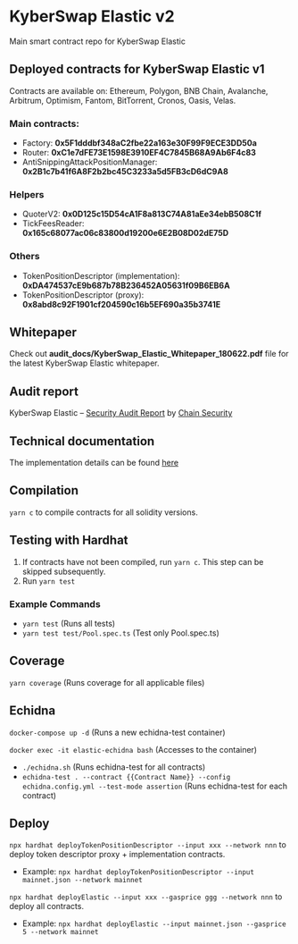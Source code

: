 # KyberSwap Elastic v2

Main smart contract repo for KyberSwap Elastic


## Deployed contracts for KyberSwap Elastic v1

Contracts are available on: Ethereum, Polygon, BNB Chain, Avalanche, Arbitrum, Optimism, Fantom, BitTorrent, Cronos, Oasis, Velas.

### Main contracts:
- Factory: **0x5F1dddbf348aC2fbe22a163e30F99F9ECE3DD50a**
- Router: **0xC1e7dFE73E1598E3910EF4C7845B68A9Ab6F4c83**
- AntiSnippingAttackPositionManager: **0x2B1c7b41f6A8F2b2bc45C3233a5d5FB3cD6dC9A8**


### Helpers
- QuoterV2: **0x0D125c15D54cA1F8a813C74A81aEe34ebB508C1f**
- TickFeesReader: **0x165c68077ac06c83800d19200e6E2B08D02dE75D**


### Others
- TokenPositionDescriptor (implementation): **0xDA474537cE9b687b78B236452A05631f09B6EB6A**
- TokenPositionDescriptor (proxy): **0x8abd8c92F1901cf204590c16b5EF690a35b3741E**

## Whitepaper

Check out **audit_docs/KyberSwap_Elastic_Whitepaper_180622.pdf** file for the latest KyberSwap Elastic whitepaper.

## Audit report

KyberSwap Elastic – [Security Audit Report](https://chainsecurity.com/security-audit/kyberswap-elastic/) by [Chain Security](https://chainsecurity.com/)

## Technical documentation

The implementation details can be found [here](https://hackmd.io/sgADNlGNS8eSGU_8mZYqDQ?view)

## Compilation
`yarn c` to compile contracts for all solidity versions.

## Testing with Hardhat
1. If contracts have not been compiled, run `yarn c`. This step can be skipped subsequently.
2. Run `yarn test`

### Example Commands
- `yarn test` (Runs all tests)
- `yarn test test/Pool.spec.ts` (Test only Pool.spec.ts)


## Coverage
`yarn coverage` (Runs coverage for all applicable files)

## Echidna
`docker-compose up -d` (Runs a new echidna-test container)

`docker exec -it elastic-echidna bash` (Accesses to the container)

- `./echidna.sh` (Runs echidna-test for all contracts)
- `echidna-test . --contract {{Contract Name}} --config echidna.config.yml --test-mode assertion` (Runs echidna-test for each contract)

## Deploy
`npx hardhat deployTokenPositionDescriptor --input xxx --network nnn` to deploy token descriptor proxy + implementation contracts.
- Example: `npx hardhat deployTokenPositionDescriptor --input mainnet.json --network mainnet`

`npx hardhat deployElastic --input xxx --gasprice ggg --network nnn` to deploy all contracts.
- Example: `npx hardhat deployElastic --input mainnet.json --gasprice 5 --network mainnet`

